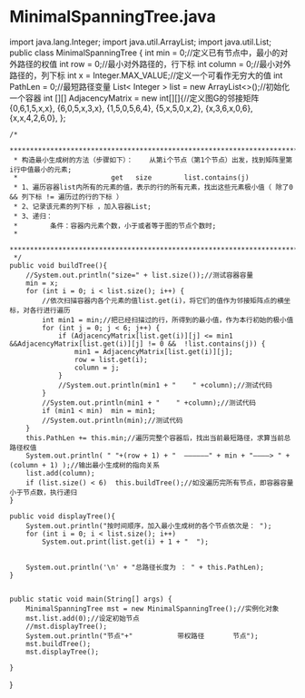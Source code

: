 # MinimalSpanningTree.java
import java.lang.Integer;
import java.util.ArrayList;
import java.util.List;
public class MinimalSpanningTree {
	int min = 0;//定义已有节点中，最小的对外路径的权值
	int row = 0;//最小对外路径的，行下标
	int column = 0;//最小对外路径的，列下标
	int x = Integer.MAX_VALUE;//定义一个可看作无穷大的值
	int PathLen = 0;//最短路径变量
	List< Integer > list = new ArrayList<>();//初始化一个容器
	int [][] AdjacencyMatrix = new int[][]{//定义图G的邻接矩阵
			{0,6,1,5,x,x},
			{6,0,5,x,3,x},
			{1,5,0,5,6,4},
			{5,x,5,0,x,2},
			{x,3,6,x,0,6},
			{x,x,4,2,6,0},
	};
	
	/*
	 ********************************************************************************************
	 * 构造最小生成树的方法（步骤如下）：	从第i个节点（第1个节点）出发，找到矩阵里第i行中值最小的元素;
	 * 	                     get   size        list.contains(j)                                                
	 * 1、遍历容器list内所有的元素的值，表示的行的所有元素，找出这些元素极小值（ 除了0 && 列下标 != 遍历过的行的下标 ）                                                                                                       
	 * 2、记录该元素的列下标 ，加入容器List;                                                              
	 * 3、递归：  
	 *        条件：容器内元素个数，小于或者等于图的节点个数时;
	 *        
	 *********************************************************************************************        
	 */
	public void buildTree(){
		//System.out.println("size=" + list.size());//测试容器容量
		min = x;
		for (int i = 0; i < list.size(); i++) {
			//依次扫描容器内各个元素的值list.get(i)，将它们的值作为邻接矩阵点的横坐标，对各行进行遍历
			int min1 = min;//把已经扫描过的行，所得到的最小值，作为本行初始的极小值
			for (int j = 0; j < 6; j++) {
				if (AdjacencyMatrix[list.get(i)][j] <= min1 &&AdjacencyMatrix[list.get(i)][j] != 0 &&  !list.contains(j)) {
					min1 = AdjacencyMatrix[list.get(i)][j];
					row = list.get(i);
					column = j;
				}
				//System.out.println(min1 + "    " +column);//测试代码
			}
			//System.out.println(min1 + "    " +column);//测试代码
			if (min1 < min)  min = min1;
			//System.out.println(min);//测试代码
		}
		this.PathLen += this.min;//遍历完整个容器后，找出当前最短路径，求算当前总路径权值
		System.out.println( " "+(row + 1) + "  ——————" + min + "————> " + (column + 1) );//输出最小生成树的指向关系
		list.add(column);
		if (list.size() < 6)  this.buildTree();//如没遍历完所有节点，即容器容量小于节点数，执行递归
	}
	
	public void displayTree(){
		System.out.println("按时间顺序，加入最小生成树的各个节点依次是： ");
		for (int i = 0; i < list.size(); i++) 
			System.out.print(list.get(i) + 1 + "  ");
			
		
		System.out.println('\n' + "总路径长度为 ： " + this.PathLen);
	}
	

	public static void main(String[] args) {
		MinimalSpanningTree mst = new MinimalSpanningTree();//实例化对象
		mst.list.add(0);//设定初始节点
		//mst.displayTree();
		System.out.println("节点"+"           带权路径       节点");
		mst.buildTree();
		mst.displayTree();
		
	}

}

